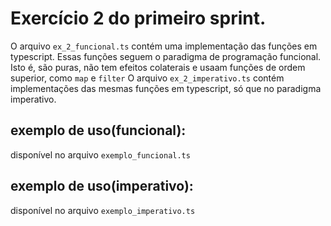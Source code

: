 # Exercício 2 do primeiro sprint.

O arquivo ```ex_2_funcional.ts``` contém uma implementação das funções em typescript.
Essas funções seguem o paradigma de programação funcional. Isto é, são puras, não tem efeitos colaterais e usaam funções de ordem superior, como ```map``` e ```filter```
O arquivo ```ex_2_imperativo.ts``` contém implementações das mesmas funções em typescript, só que no paradigma imperativo.


## exemplo de uso(funcional): 
disponível no arquivo ```exemplo_funcional.ts```

## exemplo de uso(imperativo): 
disponível no arquivo ```exemplo_imperativo.ts```

